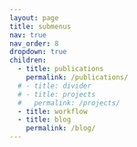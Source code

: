 ```yaml
---
layout: page
title: submenus
nav: true
nav_order: 8
dropdown: true
children:
  - title: publications
    permalink: /publications/
  # - title: divider
  # - title: projects
  #   permalink: /projects/
  - title: workflow
  - title: blog
    permalink: /blog/
---
```

